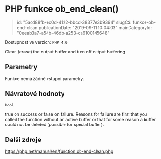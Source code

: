 PHP funkce ob_end_clean()
================================

> id: "5acd88fb-ec0d-4122-bbcd-38377e3b9394"
> slugCS: funkce-ob-end-clean
> publicationDate: "2019-09-11 10:04:03"
> mainCategoryId: "0eeab3a7-a54b-46db-a253-ca6100145648"

Dostupnost ve verzích: `PHP 4.0`

Clean (erase) the output buffer and turn off output buffering


Parametry
--------------

Funkce nemá žádné vstupní parametry.

Návratové hodnoty
----------------

`bool`

true on success or false on failure. Reasons for failure are first that you called the
function without an active buffer or that for some reason a buffer could
not be deleted (possible for special buffer).

Další zdroje
------------

https://php.net/manual/en/function.ob-end-clean.php
